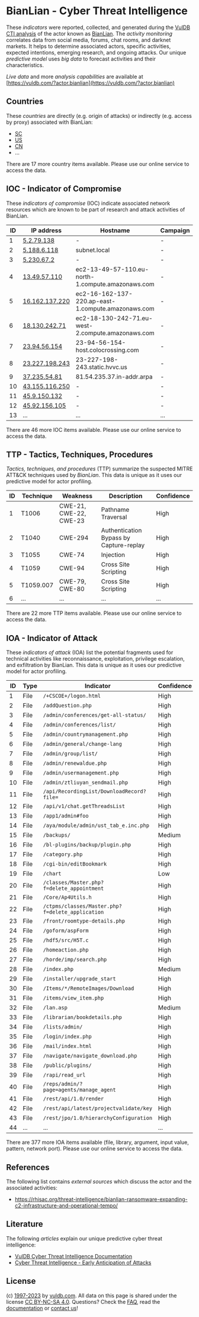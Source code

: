 # BianLian - Cyber Threat Intelligence

These _indicators_ were reported, collected, and generated during the [VulDB CTI analysis](https://vuldb.com/?kb.cti) of the actor known as [BianLian](https://vuldb.com/?actor.bianlian). The _activity monitoring_ correlates data from social media, forums, chat rooms, and darknet markets. It helps to determine associated actors, specific activities, expected intentions, emerging research, and ongoing attacks. Our unique _predictive model_ uses _big data_ to forecast activities and their characteristics.

_Live data_ and more _analysis capabilities_ are available at [https://vuldb.com/?actor.bianlian](https://vuldb.com/?actor.bianlian)

## Countries

These _countries_ are directly (e.g. origin of attacks) or indirectly (e.g. access by proxy) associated with BianLian:

* [SC](https://vuldb.com/?country.sc)
* [US](https://vuldb.com/?country.us)
* [CN](https://vuldb.com/?country.cn)
* ...

There are 17 more country items available. Please use our online service to access the data.

## IOC - Indicator of Compromise

These _indicators of compromise_ (IOC) indicate associated network resources which are known to be part of research and attack activities of BianLian.

ID | IP address | Hostname | Campaign | Confidence
-- | ---------- | -------- | -------- | ----------
1 | [5.2.79.138](https://vuldb.com/?ip.5.2.79.138) | - | - | High
2 | [5.188.6.118](https://vuldb.com/?ip.5.188.6.118) | subnet.local | - | High
3 | [5.230.67.2](https://vuldb.com/?ip.5.230.67.2) | - | - | High
4 | [13.49.57.110](https://vuldb.com/?ip.13.49.57.110) | ec2-13-49-57-110.eu-north-1.compute.amazonaws.com | - | Medium
5 | [16.162.137.220](https://vuldb.com/?ip.16.162.137.220) | ec2-16-162-137-220.ap-east-1.compute.amazonaws.com | - | Medium
6 | [18.130.242.71](https://vuldb.com/?ip.18.130.242.71) | ec2-18-130-242-71.eu-west-2.compute.amazonaws.com | - | Medium
7 | [23.94.56.154](https://vuldb.com/?ip.23.94.56.154) | 23-94-56-154-host.colocrossing.com | - | High
8 | [23.227.198.243](https://vuldb.com/?ip.23.227.198.243) | 23-227-198-243.static.hvvc.us | - | High
9 | [37.235.54.81](https://vuldb.com/?ip.37.235.54.81) | 81.54.235.37.in-addr.arpa | - | High
10 | [43.155.116.250](https://vuldb.com/?ip.43.155.116.250) | - | - | High
11 | [45.9.150.132](https://vuldb.com/?ip.45.9.150.132) | - | - | High
12 | [45.92.156.105](https://vuldb.com/?ip.45.92.156.105) | - | - | High
13 | ... | ... | ... | ...

There are 46 more IOC items available. Please use our online service to access the data.

## TTP - Tactics, Techniques, Procedures

_Tactics, techniques, and procedures_ (TTP) summarize the suspected MITRE ATT&CK techniques used by _BianLian_. This data is unique as it uses our predictive model for actor profiling.

ID | Technique | Weakness | Description | Confidence
-- | --------- | -------- | ----------- | ----------
1 | T1006 | CWE-21, CWE-22, CWE-23 | Pathname Traversal | High
2 | T1040 | CWE-294 | Authentication Bypass by Capture-replay | High
3 | T1055 | CWE-74 | Injection | High
4 | T1059 | CWE-94 | Cross Site Scripting | High
5 | T1059.007 | CWE-79, CWE-80 | Cross Site Scripting | High
6 | ... | ... | ... | ...

There are 22 more TTP items available. Please use our online service to access the data.

## IOA - Indicator of Attack

These _indicators of attack_ (IOA) list the potential fragments used for technical activities like reconnaissance, exploitation, privilege escalation, and exfiltration by BianLian. This data is unique as it uses our predictive model for actor profiling.

ID | Type | Indicator | Confidence
-- | ---- | --------- | ----------
1 | File | `/+CSCOE+/logon.html` | High
2 | File | `/addQuestion.php` | High
3 | File | `/admin/conferences/get-all-status/` | High
4 | File | `/admin/conferences/list/` | High
5 | File | `/admin/countrymanagement.php` | High
6 | File | `/admin/general/change-lang` | High
7 | File | `/admin/group/list/` | High
8 | File | `/admin/renewaldue.php` | High
9 | File | `/admin/usermanagement.php` | High
10 | File | `/admin/ztliuyan_sendmail.php` | High
11 | File | `/api/RecordingList/DownloadRecord?file=` | High
12 | File | `/api/v1/chat.getThreadsList` | High
13 | File | `/app1/admin#foo` | High
14 | File | `/aya/module/admin/ust_tab_e.inc.php` | High
15 | File | `/backups/` | Medium
16 | File | `/bl-plugins/backup/plugin.php` | High
17 | File | `/category.php` | High
18 | File | `/cgi-bin/editBookmark` | High
19 | File | `/chart` | Low
20 | File | `/classes/Master.php?f=delete_appointment` | High
21 | File | `/Core/Ap4Utils.h` | High
22 | File | `/ctpms/classes/Master.php?f=delete_application` | High
23 | File | `/front/roomtype-details.php` | High
24 | File | `/goform/aspForm` | High
25 | File | `/hdf5/src/H5T.c` | High
26 | File | `/homeaction.php` | High
27 | File | `/horde/imp/search.php` | High
28 | File | `/index.php` | Medium
29 | File | `/installer/upgrade_start` | High
30 | File | `/Items/*/RemoteImages/Download` | High
31 | File | `/items/view_item.php` | High
32 | File | `/lan.asp` | Medium
33 | File | `/librarian/bookdetails.php` | High
34 | File | `/lists/admin/` | High
35 | File | `/login/index.php` | High
36 | File | `/mail/index.html` | High
37 | File | `/navigate/navigate_download.php` | High
38 | File | `/public/plugins/` | High
39 | File | `/rapi/read_url` | High
40 | File | `/reps/admin/?page=agents/manage_agent` | High
41 | File | `/rest/api/1.0/render` | High
42 | File | `/rest/api/latest/projectvalidate/key` | High
43 | File | `/rest/jpo/1.0/hierarchyConfiguration` | High
44 | ... | ... | ...

There are 377 more IOA items available (file, library, argument, input value, pattern, network port). Please use our online service to access the data.

## References

The following list contains _external sources_ which discuss the actor and the associated activities:

* https://rhisac.org/threat-intelligence/bianlian-ransomware-expanding-c2-infrastructure-and-operational-tempo/

## Literature

The following _articles_ explain our unique predictive cyber threat intelligence:

* [VulDB Cyber Threat Intelligence Documentation](https://vuldb.com/?kb.cti)
* [Cyber Threat Intelligence - Early Anticipation of Attacks](https://www.scip.ch/en/?labs.20201022)

## License

(c) [1997-2023](https://vuldb.com/?kb.changelog) by [vuldb.com](https://vuldb.com/?kb.about). All data on this page is shared under the license [CC BY-NC-SA 4.0](https://creativecommons.org/licenses/by-nc-sa/4.0/). Questions? Check the [FAQ](https://vuldb.com/?kb.faq), read the [documentation](https://vuldb.com/?kb) or [contact us](https://vuldb.com/?contact)!
